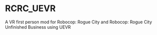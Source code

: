 # RCRC_UEVR
A VR first person mod for Robocop: Rogue City and Robocop: Rogue City Unfinished Business using UEVR
